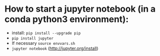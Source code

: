 # How to start a jupyter notebook (in a conda python3 environment):

* install: `pip install --upgrade pip`
* `pip install jupyter`
* If necessary `source envvars.sh`
* `jupyter notebook`
(http://jupyter.org/install)
